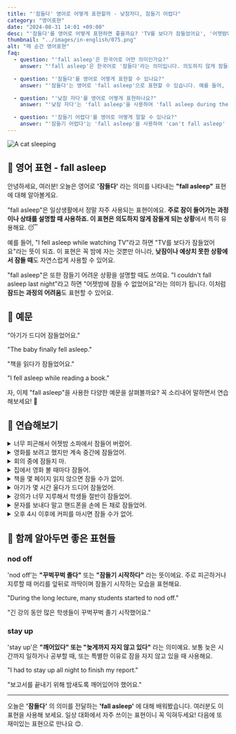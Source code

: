 ```yaml
---
title: "'잠들다' 영어로 어떻게 표현할까 - 낮잠자다, 잠들기 어렵다"
category: "영어표현"
date: "2024-08-31 14:01 +09:00"
desc: "'잠들다'를 영어로 어떻게 표현하면 좋을까요? 'TV를 보다가 잠들었어요', '어젯밤에 잠들 수 없었어요' 등을 영어로 표현하는 법을 배워봅시다. 'fall asleep'이라는 표현을 중심으로 다양한 예문을 통해 연습하고 본인의 표현으로 만들어 보세요."
thumbnail: "../images/in-english/075.png"
alt: "매 순간 영어표현"
faq:
  - question: "'fall asleep'은 한국어로 어떤 의미인가요?"
    answer: "'fall asleep'은 한국어로 '잠들다'라는 의미입니다. 의도하지 않게 잠들게 되는 상황을 설명할 때 주로 사용됩니다."

  - question: "'잠들다'를 영어로 어떻게 표현할 수 있나요?"
    answer: "'잠들다'는 영어로 'fall asleep'으로 표현할 수 있습니다. 예를 들어, '아기가 드디어 잠들었어요'는 'The baby finally fell asleep'로 말할 수 있습니다."

  - question: "'낮잠 자다'를 영어로 어떻게 표현하나요?"
    answer: "'낮잠 자다'는 'fall asleep'을 사용하여 'fall asleep during the day' 또는 'take a nap'으로 표현할 수 있습니다."

  - question: "'잠들기 어렵다'를 영어로 어떻게 말할 수 있나요?"
    answer: "'잠들기 어렵다'는 'fall asleep'을 사용하여 'can't fall asleep' 또는 'have difficulty falling asleep'로 표현할 수 있습니다."
---
```


![A cat sleeping](../images/in-english/075-1.avif)

## 🌟 영어 표현 - fall asleep

안녕하세요, 여러분! 오늘은 영어로 **'잠들다'** 라는 의미를 나타내는 **"fall asleep"** 표현에 대해 알아볼게요.

"fall asleep"은 일상생활에서 정말 자주 사용되는 표현이에요. **주로 잠이 들어가는 과정이나 상태를 설명할 때 사용하죠. 이 표현은 의도하지 않게 잠들게 되는 상황**에서 특히 유용해요. 😴

예를 들어, "I fell asleep while watching TV"라고 하면 "TV를 보다가 잠들었어요"라는 뜻이 되죠. 이 표현은 꼭 밤에 자는 것뿐만 아니라, **낮잠이나 예상치 못한 상황에서 잠들 때**도 자연스럽게 사용할 수 있어요.

"fall asleep"은 또한 잠들기 어려운 상황을 설명할 때도 쓰여요. "I couldn't fall asleep last night"라고 하면 "어젯밤에 잠들 수 없었어요"라는 의미가 됩니다. 이처럼 **잠드는 과정의 어려움**도 표현할 수 있어요.

## 📖 예문

"아기가 드디어 잠들었어요."

"The baby finally fell asleep."

"책을 읽다가 잠들었어요."

"I fell asleep while reading a book."

자, 이제 "fall asleep"을 사용한 다양한 예문을 살펴볼까요? 꼭 소리내어 말하면서 연습해보세요! 🌙

## 💬 연습해보기

<details>
<summary>너무 피곤해서 어젯밤 소파에서 잠들어 버렸어.</summary>
<span>I was so tired, I fell asleep on the couch last night.</span>
</details>

<details>
<summary>영화를 보려고 했지만 계속 중간에 잠들었어.</summary>
<span>She tried to watch the movie, but kept falling asleep halfway through.</span>
</details>

<details>
<summary>회의 중에 잠들지 마.</summary>
<span>Don't fall asleep during the meeting.</span>
</details>

<details>
<summary>집에서 영화 볼 때마다 잠들어.</summary>
<span>I always fall asleep during movies at home.</span>
</details>

<details>
<summary>책을 몇 페이지 읽지 않으면 잠들 수가 없어.</summary>
<span>I can't fall asleep without reading a few pages of my book first.</span>
</details>

<details>
<summary>아기가 몇 시간 울다가 드디어 잠들었어.</summary>
<span>The baby finally fell asleep after hours of crying.</span>
</details>

<details>
<summary>강의가 너무 지루해서 학생들 절반이 잠들었어.</summary>
<span>The lecture was so boring that half the class fell asleep.</span>
</details>

<details>
<summary>문자를 보내다 말고 핸드폰을 손에 든 채로 잠들었어.</summary>
<span>She fell asleep with her phone in her hand, mid-text.</span>
</details>

<details>
<summary>오후 4시 이후에 커피를 마시면 잠들 수가 없어.</summary>
<span>I can't fall asleep if I drink coffee after 4 PM.</span>
</details>

## 🤝 함께 알아두면 좋은 표현들

### nod off

'nod off'는 **"꾸벅꾸벅 졸다"** 또는 **"잠들기 시작하다"** 라는 뜻이에요. 주로 피곤하거나 지루할 때 머리를 앞뒤로 까딱이며 잠들기 시작하는 모습을 표현해요.

"During the long lecture, many students started to nod off."

"긴 강의 동안 많은 학생들이 꾸벅꾸벅 졸기 시작했어요."

### stay up

'stay up'은 **"깨어있다" 또는 "늦게까지 자지 않고 있다"** 라는 의미예요. 보통 늦은 시간까지 일하거나 공부할 때, 또는 특별한 이유로 잠을 자지 않고 있을 때 사용해요.

"I had to stay up all night to finish my report."

"보고서를 끝내기 위해 밤새도록 깨어있어야 했어요."

---

오늘은 **'잠들다'** 의 의미를 전달하는 **'fall asleep'** 에 대해 배워봤습니다. 여러분도 이 표현을 사용해 보세요. 일상 대화에서 자주 쓰이는 표현이니 꼭 익혀두세요! 다음에 또 재미있는 표현으로 만나요 😊.
